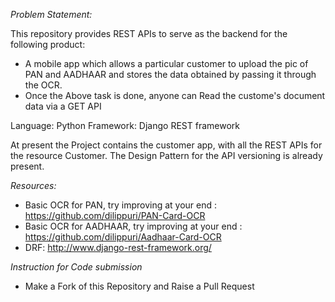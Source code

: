 *Problem Statement:*

This repository provides REST APIs to serve as the backend for the following product:

- A mobile app which allows a particular customer to upload the pic of PAN and AADHAAR and stores the data obtained by passing it through the OCR.
- Once the Above task is done, anyone can Read the custome's document data via a GET API

Language: Python
Framework: Django REST framework

At present the Project contains the customer app, with all the REST APIs for the resource Customer. The Design Pattern for the API versioning is already present.

*Resources:*

- Basic OCR for PAN, try improving at your end : https://github.com/dilippuri/PAN-Card-OCR
- Basic OCR for AADHAAR, try improving at your end : https://github.com/dilippuri/Aadhaar-Card-OCR
- DRF: http://www.django-rest-framework.org/

*Instruction for Code submission*

- Make a Fork of this Repository and Raise a Pull Request
